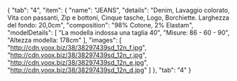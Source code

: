 {
	"tab": "4",
	"item": {
		"name": "JEANS",
		"details": "Denim, Lavaggio colorato, Vita con passanti, Zip e bottoni, Cinque tasche, Logo, Borchiette. Larghezza del fondo: 20,0cm",
		"composition": "98% Cotone, 2% Elastam",
		"modelDetails": [
			"La modella indossa una taglia 40",
			"Misure: 86 - 60 - 90",
			"Altezza modella: 178cm"
		],
		"images": [
			"http://cdn.yoox.biz/38/38297439sd_12n_f.jpg",
			"http://cdn.yoox.biz/38/38297439sd_12n_r.jpg",
			"http://cdn.yoox.biz/38/38297439sd_12n_e.jpg",
			"http://cdn.yoox.biz/38/38297439sd_12n_d.jpg"
		]
	},
	"tab": "4"
}
